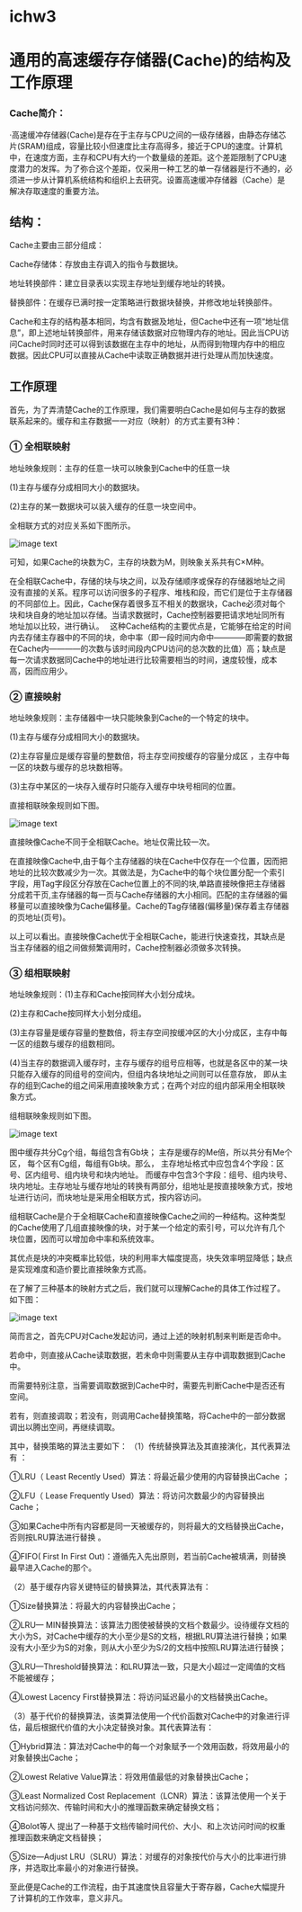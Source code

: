 # ichw3

# 通用的高速缓存存储器(Cache)的结构及工作原理

### Cache简介：

·高速缓冲存储器(Cache)是存在于主存与CPU之间的一级存储器，由静态存储芯片(SRAM)组成，容量比较小但速度比主存高得多，接近于CPU的速度。计算机中，在速度方面，主存和CPU有大约一个数量级的差距。这个差距限制了CPU速度潜力的发挥。为了弥合这个差距，仅采用一种工艺的单一存储器是行不通的，必须进一步从计算机系统结构和组织上去研究。设置高速缓冲存储器（Cache）是解决存取速度的重要方法。

## 结构：

Cache主要由三部分组成：

Cache存储体：存放由主存调入的指令与数据块。

地址转换部件：建立目录表以实现主存地址到缓存地址的转换。

替换部件：在缓存已满时按一定策略进行数据块替换，并修改地址转换部件。

Cache和主存的结构基本相同，均含有数据及地址，但Cache中还有一项“地址信息”，即上述地址转换部件，用来存储该数据对应物理内存的地址。因此当CPU访问Cache时同时还可以得到该数据在主存中的地址，从而得到物理内存中的相应数据。因此CPU可以直接从Cache中读取正确数据并进行处理从而加快速度。

## 工作原理

首先，为了弄清楚Cache的工作原理，我们需要明白Cache是如何与主存的数据联系起来的。缓存和主存数据一一对应（映射）的方式主要有3种：

### ① 全相联映射

地址映象规则：主存的任意一块可以映象到Cache中的任意一块        

(1)主存与缓存分成相同大小的数据块。      

(2)主存的某一数据块可以装入缓存的任意一块空间中。        

全相联方式的对应关系如下图所示。

![image text](https://github.com/TimGinobili/ichw/blob/master/1.jpg)

可知，如果Cache的块数为C，主存的块数为M，则映象关系共有C×M种。

在全相联Cache中，存储的块与块之间，以及存储顺序或保存的存储器地址之间没有直接的关系。程序可以访问很多的子程序、堆栈和段，而它们是位于主存储器的不同部位上。因此，Cache保存着很多互不相关的数据块，Cache必须对每个块和块自身的地址加以存储。当请求数据时，Cache控制器要把请求地址同所有地址加以比较，进行确认。 
这种Cache结构的主要优点是，它能够在给定的时间内去存储主存器中的不同的块，命中率（即一段时间内命中————即需要的数据在Cache内————的次数与该时间段内CPU访问的总次数的比值）高；缺点是每一次请求数据同Cache中的地址进行比较需要相当的时间，速度较慢，成本高，因而应用少。

### ② 直接映射

地址映象规则：主存储器中一块只能映象到Cache的一个特定的块中。        

(1)主存与缓存分成相同大小的数据块。        

(2)主存容量应是缓存容量的整数倍，将主存空间按缓存的容量分成区 ，主存中每一区的块数与缓存的总块数相等。        

(3)主存中某区的一块存入缓存时只能存入缓存中块号相同的位置。

直接相联映象规则如下图。

![image text](https://github.com/TimGinobili/ichw/blob/master/2.jpg)

直接映像Cache不同于全相联Cache。地址仅需比较一次。

在直接映像Cache中,由于每个主存储器的块在Cache中仅存在一个位置，因而把地址的比较次数减少为一次。其做法是，为Cache中的每个块位置分配一个索引字段，用Tag字段区分存放在Cache位置上的不同的块,单路直接映像把主存储器分成若干页,主存储器的每一页与Cache存储器的大小相同。匹配的主存储器的偏移量可以直接映像为Cache偏移量。Cache的Tag存储器(偏移量)保存着主存储器的页地址(页号)。

以上可以看出。直接映像Cache优于全相联Cache，能进行快速查找，其缺点是当主存储器的组之间做频繁调用时，Cache控制器必须做多次转换。

### ③ 组相联映射

地址映象规则：(1)主存和Cache按同样大小划分成块。         

(2)主存和Cache按同样大小划分成组。       

(3)主存容量是缓存容量的整数倍，将主存空间按缓冲区的大小分成区，主存中每一区的组数与缓存的组数相同。

(4)当主存的数据调入缓存时，主存与缓存的组号应相等，也就是各区中的某一块只能存入缓存的同组号的空间内，但组内各块地址之间则可以任意存放，
即从主存的组到Cache的组之间采用直接映象方式；在两个对应的组内部采用全相联映象方式。

组相联映象规则如下图。

![image text](https://github.com/TimGinobili/ichw/blob/master/3.jpg)

图中缓存共分Cg个组，每组包含有Gb块；
主存是缓存的Me倍，所以共分有Me个区，
每个区有Cg组，每组有Gb块。那么，
主存地址格式中应包含4个字段：区号、区内组号、组内块号和块内地址。
而缓存中包含3个字段：组号、组内块号、块内地址。主存地址与缓存地址的转换有两部分，组地址是按直接映象方式，按地址进行访问，而块地址是采用全相联方式，按内容访问。

组相联Cache是介于全相联Cache和直接映像Cache之间的一种结构。这种类型的Cache使用了几组直接映像的块，对于某一个给定的索引号，可以允许有几个块位置，因而可以增加命中率和系统效率。 

其优点是块的冲突概率比较低，块的利用率大幅度提高，块失效率明显降低；缺点是实现难度和造价要比直接映象方式高。

在了解了三种基本的映射方式之后，我们就可以理解Cache的具体工作过程了。如下图：

![image text](https://github.com/TimGinobili/ichw/blob/master/4.jpg)

简而言之，首先CPU对Cache发起访问，通过上述的映射机制来判断是否命中。

若命中，则直接从Cache读取数据，若未命中则需要从主存中调取数据到Cache中。

而需要特别注意，当需要调取数据到Cache中时，需要先判断Cache中是否还有空间。

若有，则直接调取；若没有，则调用Cache替换策略，将Cache中的一部分数据调出以腾出空间，再继续调取。

其中，替换策略的算法主要如下：
（1）传统替换算法及其直接演化，其代表算法有 ：

①LRU（ Least Recently Used）算法：将最近最少使用的内容替换出Cache ；

②LFU（ Lease Frequently Used）算法：将访问次数最少的内容替换出Cache；

③如果Cache中所有内容都是同一天被缓存的，则将最大的文档替换出Cache，否则按LRU算法进行替换 。

④FIFO( First In First Out)：遵循先入先出原则，若当前Cache被填满，则替换最早进入Cache的那个。

（2）基于缓存内容关键特征的替换算法，其代表算法有：

①Size替换算法：将最大的内容替换出Cache；

②LRU— MIN替换算法：该算法力图使被替换的文档个数最少。设待缓存文档的大小为S，对Cache中缓存的大小至少是S的文档，根据LRU算法进行替换；如果没有大小至少为S的对象，则从大小至少为S/2的文档中按照LRU算法进行替换；

③LRU—Threshold替换算法：和LRU算法一致，只是大小超过一定阈值的文档不能被缓存；

④Lowest Lacency First替换算法：将访问延迟最小的文档替换出Cache。

（3）基于代价的替换算法，该类算法使用一个代价函数对Cache中的对象进行评估，最后根据代价值的大小决定替换对象。其代表算法有：

①Hybrid算法：算法对Cache中的每一个对象赋予一个效用函数，将效用最小的对象替换出Cache；

②Lowest Relative Value算法：将效用值最低的对象替换出Cache；

③Least Normalized Cost Replacement（LCNR）算法：该算法使用一个关于文档访问频次、传输时间和大小的推理函数来确定替换文档；

④Bolot等人 提出了一种基于文档传输时间代价、大小、和上次访问时间的权重推理函数来确定文档替换；

⑤Size—Adjust LRU（SLRU）算法：对缓存的对象按代价与大小的比率进行排序，并选取比率最小的对象进行替换。

至此便是Cache的工作流程，由于其速度快且容量大于寄存器，Cache大幅提升了计算机的工作效率，意义非凡。
